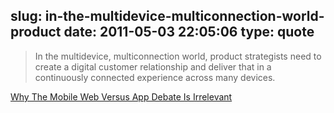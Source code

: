 slug: in-the-multidevice-multiconnection-world-product
date: 2011-05-03 22:05:06
type: quote
---

> In the multidevice, multiconnection world, product strategists need to create a digital customer relationship and deliver that in a continuously connected experience across many devices.

[Why The Mobile Web Versus App Debate Is Irrelevant](http://moconews.net/article/419-why-the-mobile-web-versus-app-debate-is-irrelevant/)
